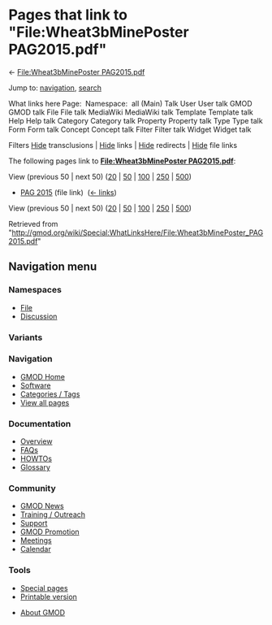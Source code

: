 <div id="mw-page-base" class="noprint">

</div>

<div id="mw-head-base" class="noprint">

</div>

<div id="content" class="mw-body" role="main">

<span id="top"></span>

<div id="mw-js-message" style="display:none;">

</div>



# <span dir="auto">Pages that link to "File:Wheat3bMinePoster PAG2015.pdf"</span>

<div id="bodyContent">

<div id="contentSub">

← [File:Wheat3bMinePoster
PAG2015.pdf](/wiki/File:Wheat3bMinePoster_PAG2015.pdf "File:Wheat3bMinePoster PAG2015.pdf")

</div>

<div id="jump-to-nav" class="mw-jump">

Jump to: [navigation](#mw-navigation), [search](#p-search)

</div>

<div id="mw-content-text">

What links here Page:  Namespace:  all (Main) Talk User User talk GMOD
GMOD talk File File talk MediaWiki MediaWiki talk Template Template talk
Help Help talk Category Category talk Property Property talk Type Type
talk Form Form talk Concept Concept talk Filter Filter talk Widget
Widget talk

Filters
[Hide](/mediawiki/index.php?title=Special:WhatLinksHere/File:Wheat3bMinePoster_PAG2015.pdf&hidetrans=1 "Special:WhatLinksHere/File:Wheat3bMinePoster PAG2015.pdf")
transclusions \|
[Hide](/mediawiki/index.php?title=Special:WhatLinksHere/File:Wheat3bMinePoster_PAG2015.pdf&hidelinks=1 "Special:WhatLinksHere/File:Wheat3bMinePoster PAG2015.pdf")
links \|
[Hide](/mediawiki/index.php?title=Special:WhatLinksHere/File:Wheat3bMinePoster_PAG2015.pdf&hideredirs=1 "Special:WhatLinksHere/File:Wheat3bMinePoster PAG2015.pdf")
redirects \|
[Hide](/mediawiki/index.php?title=Special:WhatLinksHere/File:Wheat3bMinePoster_PAG2015.pdf&hideimages=1 "Special:WhatLinksHere/File:Wheat3bMinePoster PAG2015.pdf")
file links

The following pages link to **[File:Wheat3bMinePoster
PAG2015.pdf](/wiki/File:Wheat3bMinePoster_PAG2015.pdf "File:Wheat3bMinePoster PAG2015.pdf")**:

View (previous 50 \| next 50)
([20](/mediawiki/index.php?title=Special:WhatLinksHere/File:Wheat3bMinePoster_PAG2015.pdf&limit=20 "Special:WhatLinksHere/File:Wheat3bMinePoster PAG2015.pdf")
\|
[50](/mediawiki/index.php?title=Special:WhatLinksHere/File:Wheat3bMinePoster_PAG2015.pdf&limit=50 "Special:WhatLinksHere/File:Wheat3bMinePoster PAG2015.pdf")
\|
[100](/mediawiki/index.php?title=Special:WhatLinksHere/File:Wheat3bMinePoster_PAG2015.pdf&limit=100 "Special:WhatLinksHere/File:Wheat3bMinePoster PAG2015.pdf")
\|
[250](/mediawiki/index.php?title=Special:WhatLinksHere/File:Wheat3bMinePoster_PAG2015.pdf&limit=250 "Special:WhatLinksHere/File:Wheat3bMinePoster PAG2015.pdf")
\|
[500](/mediawiki/index.php?title=Special:WhatLinksHere/File:Wheat3bMinePoster_PAG2015.pdf&limit=500 "Special:WhatLinksHere/File:Wheat3bMinePoster PAG2015.pdf"))

- [PAG 2015](/wiki/PAG_2015 "PAG 2015") (file link) ‎
  <span class="mw-whatlinkshere-tools">([←
  links](/mediawiki/index.php?title=Special:WhatLinksHere&target=PAG+2015 "Special:WhatLinksHere"))</span>

View (previous 50 \| next 50)
([20](/mediawiki/index.php?title=Special:WhatLinksHere/File:Wheat3bMinePoster_PAG2015.pdf&limit=20 "Special:WhatLinksHere/File:Wheat3bMinePoster PAG2015.pdf")
\|
[50](/mediawiki/index.php?title=Special:WhatLinksHere/File:Wheat3bMinePoster_PAG2015.pdf&limit=50 "Special:WhatLinksHere/File:Wheat3bMinePoster PAG2015.pdf")
\|
[100](/mediawiki/index.php?title=Special:WhatLinksHere/File:Wheat3bMinePoster_PAG2015.pdf&limit=100 "Special:WhatLinksHere/File:Wheat3bMinePoster PAG2015.pdf")
\|
[250](/mediawiki/index.php?title=Special:WhatLinksHere/File:Wheat3bMinePoster_PAG2015.pdf&limit=250 "Special:WhatLinksHere/File:Wheat3bMinePoster PAG2015.pdf")
\|
[500](/mediawiki/index.php?title=Special:WhatLinksHere/File:Wheat3bMinePoster_PAG2015.pdf&limit=500 "Special:WhatLinksHere/File:Wheat3bMinePoster PAG2015.pdf"))

</div>

<div class="printfooter">

Retrieved from
"<http://gmod.org/wiki/Special:WhatLinksHere/File:Wheat3bMinePoster_PAG2015.pdf>"

</div>

<div id="catlinks" class="catlinks catlinks-allhidden">

</div>

<div class="visualClear">

</div>

</div>

</div>

<div id="mw-navigation">

## Navigation menu

<div id="mw-head">



<div id="left-navigation">

<div id="p-namespaces" class="vectorTabs" role="navigation"
aria-labelledby="p-namespaces-label">

### Namespaces

- <span id="ca-nstab-image"><a href="/wiki/File:Wheat3bMinePoster_PAG2015.pdf" accesskey="c"
  title="View the file page [c]">File</a></span>
- <span id="ca-talk"><a
  href="/mediawiki/index.php?title=File_talk:Wheat3bMinePoster_PAG2015.pdf&amp;action=edit&amp;redlink=1"
  accesskey="t"
  title="Discussion about the content page [t]">Discussion</a></span>

</div>

<div id="p-variants" class="vectorMenu emptyPortlet" role="navigation"
aria-labelledby="p-variants-label">

### 

### Variants[](#)

<div class="menu">

</div>

</div>

</div>





</div>

</div>

</div>

<div id="mw-panel">

<div id="p-logo" role="banner">

<a href="/wiki/Main_Page"
style="background-image: url(http://gmod.org/images/GMOD-cogs.png);"
title="Visit the main page"></a>

</div>

<div id="p-Navigation" class="portal" role="navigation"
aria-labelledby="p-Navigation-label">

### Navigation

<div class="body">

- <span id="n-GMOD-Home">[GMOD Home](/wiki/Main_Page)</span>
- <span id="n-Software">[Software](/wiki/GMOD_Components)</span>
- <span id="n-Categories-.2F-Tags">[Categories /
  Tags](/wiki/Categories)</span>
- <span id="n-View-all-pages">[View all
  pages](/wiki/Special:AllPages)</span>

</div>

</div>

<div id="p-Documentation" class="portal" role="navigation"
aria-labelledby="p-Documentation-label">

### Documentation

<div class="body">

- <span id="n-Overview">[Overview](/wiki/Overview)</span>
- <span id="n-FAQs">[FAQs](/wiki/Category:FAQ)</span>
- <span id="n-HOWTOs">[HOWTOs](/wiki/Category:HOWTO)</span>
- <span id="n-Glossary">[Glossary](/wiki/Glossary)</span>

</div>

</div>

<div id="p-Community" class="portal" role="navigation"
aria-labelledby="p-Community-label">

### Community

<div class="body">

- <span id="n-GMOD-News">[GMOD News](/wiki/GMOD_News)</span>
- <span id="n-Training-.2F-Outreach">[Training /
  Outreach](/wiki/Training_and_Outreach)</span>
- <span id="n-Support">[Support](/wiki/Support)</span>
- <span id="n-GMOD-Promotion">[GMOD
  Promotion](/wiki/GMOD_Promotion)</span>
- <span id="n-Meetings">[Meetings](/wiki/Meetings)</span>
- <span id="n-Calendar">[Calendar](/wiki/Calendar)</span>

</div>

</div>

<div id="p-tb" class="portal" role="navigation"
aria-labelledby="p-tb-label">

### Tools

<div class="body">

- <span id="t-specialpages"><a href="/wiki/Special:SpecialPages" accesskey="q"
  title="A list of all special pages [q]">Special pages</a></span>
- <span id="t-print"><a
  href="/mediawiki/index.php?title=Special:WhatLinksHere/File:Wheat3bMinePoster_PAG2015.pdf&amp;printable=yes"
  rel="alternate" accesskey="p"
  title="Printable version of this page [p]">Printable version</a></span>

</div>

</div>

</div>

</div>

<div id="footer" role="contentinfo">

- <span id="footer-places-about">[About
  GMOD](/wiki/GMOD:About "GMOD:About")</span>

<!-- -->






</div>

